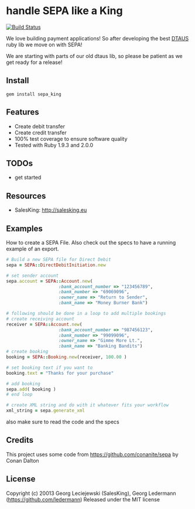 # handle SEPA like a King

[![Build Status](https://secure.travis-ci.org/salesking/sepa_king.png)](http://travis-ci.org/salesking/sepa_king)

We love building payment applications! So after developing the best [DTAUS](https://github.com/salesking/king_dtaus) ruby lib we move on with SEPA!

We are starting with parts of our old dtaus lib, so please be patient as we get ready for a release!


## Install

    gem install sepa_king

## Features

* Create debit transfer
* Create credit transfer
* 100% test coverage to ensure software quality
* Tested with Ruby 1.9.3 and 2.0.0

## TODOs

* get started

## Resources

* SalesKing: http://salesking.eu

## Examples

How to create a SEPA File. Also check out the specs to have a running example of an export.

```ruby
# Build a new SEPA file for Direct Debit
sepa = SEPA::DirectDebitInitiation.new

# set sender account
sepa.account = SEPA::Account.new(
                    :bank_account_number => "123456789",
                    :bank_number => "69069096",
                    :owner_name => "Return to Sender",
                    :bank_name => "Money Burner Bank")

# following should be done in a loop to add multiple bookings
# create receiving account
receiver = SEPA::Account.new(
                    :bank_account_number => "987456123",
                    :bank_number => "99099096",
                    :owner_name => "Gimme More Lt.",
                    :bank_name => "Banking Bandits")
# create booking
booking = SEPA::Booking.new(receiver, 100.00 )

# set booking text if you want to
booking.text = "Thanks for your purchase"

# add booking
sepa.add( booking )
# end loop

# create XML string and do with it whatever fits your workflow
xml_string = sepa.generate_xml
```

also make sure to read the code and the specs

## Credits

This project uses some code from https://github.com/conanite/sepa by Conan Dalton


## License

Copyright (c) 20013 Georg Leciejewski (SalesKing), Georg Ledermann (https://github.com/ledermann)
Released under the MIT license

